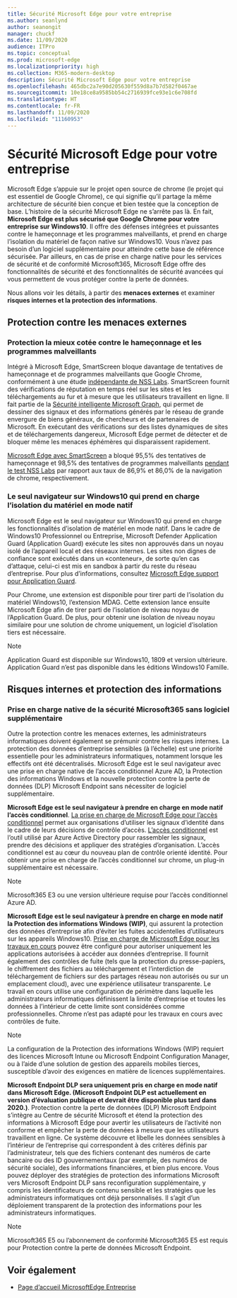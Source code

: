 ```yaml
---
title: Sécurité Microsoft Edge pour votre entreprise
ms.author: seanlynd
author: seanongit
manager: chuckf
ms.date: 11/09/2020
audience: ITPro
ms.topic: conceptual
ms.prod: microsoft-edge
ms.localizationpriority: high
ms.collection: M365-modern-desktop
description: Sécurité Microsoft Edge pour votre entreprise
ms.openlocfilehash: 465dbc2a7e90d205630f559d8a7b7d582f0467ae
ms.sourcegitcommit: 10e18ce8a9585bb54c2716939fce93e1c6e708fd
ms.translationtype: HT
ms.contentlocale: fr-FR
ms.lasthandoff: 11/09/2020
ms.locfileid: "11160953"
---
```

# Sécurité Microsoft Edge pour votre entreprise

Microsoft Edge s’appuie sur le projet open source de chrome (le projet qui est essentiel de Google Chrome), ce qui signifie qu’il partage la même architecture de sécurité bien conçue et bien testée que la conception de base. L’histoire de la sécurité Microsoft Edge ne s’arrête pas là. En fait, **Microsoft Edge est plus sécurisé que Google Chrome pour votre entreprise sur Windows10**. Il offre des défenses intégrées et puissantes contre le hameçonnage et les programmes malveillants, et prend en charge l’isolation du matériel de façon native sur Windows10. Vous n’avez pas besoin d’un logiciel supplémentaire pour atteindre cette base de référence sécurisée. Par ailleurs, en cas de prise en charge native pour les services de sécurité et de conformité Microsoft365, Microsoft Edge offre des fonctionnalités de sécurité et des fonctionnalités de sécurité avancées qui vous permettent de vous protéger contre la perte de données.

Nous allons voir les détails, à partir des **menaces externes** et examiner **risques internes et la protection des informations**.

## Protection contre les menaces externes

### Protection la mieux cotée contre le hameçonnage et les programmes malveillants

Intégré à Microsoft Edge, SmartScreen bloque davantage de tentatives de hameçonnage et de programmes malveillants que Google Chrome, conformément à une étude [indépendante de NSS Labs](https://www.nsslabs.com/tested-technologies/web-browser-security-wbs/). SmartScreen fournit des vérifications de réputation en temps réel sur les sites et les téléchargements au fur et à mesure que les utilisateurs travaillent en ligne. Il fait partie de la [Sécurité intelligente Microsoft Graph](https://www.microsoft.com/microsoft-365/windows/intelligent-security), qui permet de dessiner des signaux et des informations générés par le réseau de grande envergure de biens généraux, de chercheurs et de partenaires de Microsoft. En exécutant des vérifications sur des listes dynamiques de sites et de téléchargements dangereux, Microsoft Edge permet de détecter et de bloquer même les menaces éphémères qui disparaissent rapidement.  

[Microsoft Edge avec SmartScreen](https://docs.microsoft.com//DeployEdge/microsoft-edge-security-smartscreen) a bloqué 95,5% des tentatives de hameçonnage et 98,5% des tentatives de programmes malveillants [pendant le test NSS Labs](https://www.nsslabs.com/tested-technologies/web-browser-security-wbs/) par rapport aux taux de 86,9% et 86,0% de la navigation de chrome, respectivement.

### Le seul navigateur sur Windows10 qui prend en charge l’isolation du matériel en mode natif

Microsoft Edge est le seul navigateur sur Windows10 qui prend en charge les fonctionnalités d’isolation de matériel en mode natif. Dans le cadre de Windows10 Professionnel ou Entreprise, Microsoft Defender Application Guard (Application Guard) exécute les sites non approuvés dans un noyau isolé de l’appareil local et des réseaux internes. Les sites non dignes de confiance sont exécutés dans un «conteneur», de sorte qu’en cas d’attaque, celui-ci est mis en sandbox à partir du reste du réseau d’entreprise. Pour plus d’informations, consultez [Microsoft Edge support pour Application Guard](https://docs.microsoft.com/DeployEdge/microsoft-edge-security-windows-defender-application-guard).

Pour Chrome, une extension est disponible pour tirer parti de l’isolation du matériel Windows10, l’extension MDAG. Cette extension lance ensuite Microsoft Edge afin de tirer parti de l’isolation de niveau noyau de l’Application Guard. De plus, pour obtenir une isolation de niveau noyau similaire pour une solution de chrome uniquement, un logiciel d’isolation tiers est nécessaire.

> [!NOTE]
> Application Guard est disponible sur Windows10, 1809 et version ultérieure. Application Guard n’est pas disponible dans les éditions Windows10 Famille.

## Risques internes et protection des informations

### Prise en charge native de la sécurité Microsoft365 sans logiciel supplémentaire

Outre la protection contre les menaces externes, les administrateurs informatiques doivent également se prémunir contre les risques internes. La protection des données d’entreprise sensibles (à l’échelle) est une priorité essentielle pour les administrateurs informatiques, notamment lorsque les effectifs ont été décentralisés. Microsoft Edge est le seul navigateur avec une prise en charge native de l’accès conditionnel Azure AD, la Protection des informations Windows et la nouvelle protection contre la perte de données (DLP) Microsoft Endpoint sans nécessiter de logiciel supplémentaire.

**Microsoft Edge est le seul navigateur à prendre en charge en mode natif l’accès conditionnel**. [La prise en charge de Microsoft Edge pour l’accès conditionnel](ms-edge-security-conditional-access.md) permet aux organisations d’utiliser les signaux d’identité dans le cadre de leurs décisions de contrôle d’accès. [L’accès conditionnel](https://docs.microsoft.com/azure/active-directory/conditional-access/overview) est l’outil utilisé par Azure Active Directory pour rassembler les signaux, prendre des décisions et appliquer des stratégies d’organisation. L’accès conditionnel est au cœur du nouveau plan de contrôle orienté identité. Pour obtenir une prise en charge de l’accès conditionnel sur chrome, un plug-in supplémentaire est nécessaire.

> [!NOTE]
> Microsoft365 E3 ou une version ultérieure requise pour l’accès conditionnel Azure AD.

**Microsoft Edge est le seul navigateur à prendre en charge en mode natif la Protection des informations Windows (WIP)**, qui assurent la protection des données d’entreprise afin d’éviter les fuites accidentelles d’utilisateurs sur les appareils Windows10. [Prise en charge de Microsoft Edge pour les travaux en cours](https://docs.microsoft.com/DeployEdge/microsoft-edge-security-windows-information-protection) pouvez être configuré pour autoriser uniquement les applications autorisées à accéder aux données d’entreprise. Il fournit également des contrôles de fuite (tels que la protection du presse-papiers, le chiffrement des fichiers au téléchargement et l’interdiction de téléchargement de fichiers sur des partages réseau non autorisés ou sur un emplacement cloud), avec une expérience utilisateur transparente. Le travail en cours utilise une configuration de périmètre dans laquelle les administrateurs informatiques définissent la limite d’entreprise et toutes les données à l’intérieur de cette limite sont considérées comme professionnelles. Chrome n’est pas adapté pour les travaux en cours avec contrôles de fuite.

> [!NOTE]
> La configuration de la Protection des informations Windows (WIP) requiert des licences Microsoft Intune ou Microsoft Endpoint Configuration Manager, ou à l’aide d’une solution de gestion des appareils mobiles tierces, susceptible d’avoir des exigences en matière de licences supplémentaires.

**Microsoft Endpoint DLP sera uniquement pris en charge en mode natif dans Microsoft Edge. (Microsoft Endpoint DLP est actuellement en version d’évaluation publique et devrait être disponible plus tard dans 2020.)**. Protection contre la perte de données (DLP) Microsoft Endpoint s’intègre au Centre de sécurité Microsoft et étend la protection des informations à Microsoft Edge pour avertir les utilisateurs de l’activité non conforme et empêcher la perte de données à mesure que les utilisateurs travaillent en ligne. Ce système découvre et libelle les données sensibles à l’intérieur de l’entreprise qui correspondent à des critères définis par l’administrateur, tels que des fichiers contenant des numéros de carte bancaire ou des ID gouvernementaux (par exemple, des numéros de sécurité sociale), des informations financières, et bien plus encore. Vous pouvez déployer des stratégies de protection des informations Microsoft vers Microsoft Endpoint DLP sans reconfiguration supplémentaire, y compris les identificateurs de contenu sensible et les stratégies que les administrateurs informatiques ont déjà personnalisés. Il s’agit d’un déploiement transparent de la protection des informations pour les administrateurs informatiques.

> [!NOTE]
> Microsoft365 E5 ou l’abonnement de conformité Microsoft365 E5 est requis pour Protection contre la perte de données Microsoft Endpoint.

## Voir également

- [Page d’accueil MicrosoftEdge Entreprise](https://aka.ms/EdgeEnterprise)

